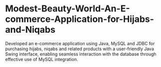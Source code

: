 # Modest-Beauty-World-An-E-commerce-Application-for-Hijabs-and-Niqabs
Developed an e-commerce application using Java, MySQL and JDBC for purchasing hijabs, niqabs and related products with a user-friendly Java Swing interface, enabling seamless interaction with the database through effective use of MySQL integration.
